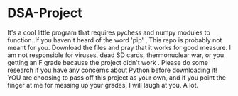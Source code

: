 # DSA-Project
It's a cool little program that requires pychess and numpy modules to function..If you haven't heard of the word 'pip' , This repo is probably not meant for you.
Download the files and pray that it works for good measure. I am not responsible for viruses, dead SD cards,
thermonuclear war, or you getting an F grade because the project didn't work . Please
do some research if you have any concerns about Python
before downloading it! YOU are choosing to pass off this project as your own, and if
you point the finger at me for messing up your grades, I will laugh at you. 
A lot.
